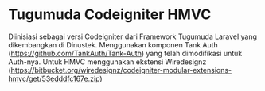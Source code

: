 # Tugumuda Codeigniter HMVC
Diinisiasi sebagai versi Codeigniter dari Framework Tugumuda Laravel yang dikembangkan di Dinustek. Menggunakan komponen Tank Auth (https://github.com/TankAuth/Tank-Auth) yang telah dimodifikasi untuk Auth-nya. Untuk HMVC menggunakan ekstensi Wiredesignz (https://bitbucket.org/wiredesignz/codeigniter-modular-extensions-hmvc/get/53edddfc167e.zip)
